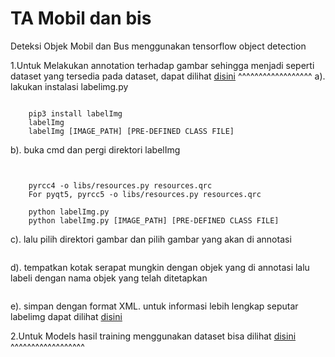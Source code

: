 # TA Mobil dan bis
Deteksi Objek Mobil dan Bus menggunakan tensorflow object detection

1.Untuk Melakukan annotation terhadap gambar sehingga menjadi seperti dataset yang tersedia pada dataset, dapat dilihat [disini](https://www.youtube.com/watch?v=Tlvy-eM8YO4)
^^^^^^^^^^^^^^^^^^
a). lakukan instalasi labelimg.py
~~~~~~~~~~~~~~~~~~~~~~~~~~~~~~~~~

    pip3 install labelImg
    labelImg
    labelImg [IMAGE_PATH] [PRE-DEFINED CLASS FILE]
~~~~~~~~~~~~~~~~~~~~~~~~~~~~~~~~~~~~~~~~~
b). buka cmd dan pergi direktori labelImg
~~~~~~~~~~~~~~~~~~~~~~~~~~~~~~~~~~~~~~~~~


    pyrcc4 -o libs/resources.py resources.qrc
    For pyqt5, pyrcc5 -o libs/resources.py resources.qrc

    python labelImg.py
    python labelImg.py [IMAGE_PATH] [PRE-DEFINED CLASS FILE]
~~~~~~~~~~~~~~~~~~~~~~~~~~~~~~~~~~~~~~~~~
 c). lalu pilih direktori gambar dan pilih gambar yang akan di annotasi
~~~~~~~~~~~~~~~~~~~~~~~~~~~~~~~~~~~~~~~~~
~~~~~~~~~~~~~~~~~~~~~~~~~~~~~~~~~~~~~~~~~
 d). tempatkan kotak serapat mungkin dengan objek yang di annotasi lalu labeli dengan nama objek yang telah ditetapkan
 ~~~~~~~~~~~~~~~~~~~~~~~~~~~~~~~~~~~~~~~~~
 ~~~~~~~~~~~~~~~~~~~~~~~~~~~~~~~~~~~~~~~~~
 e). simpan dengan format XML.
 untuk informasi lebih lengkap seputar labelimg dapat dilihat [disini](https://github.com/heartexlabs/labelImg) 


2.Untuk Models hasil training menggunakan dataset bisa dilihat [disini](https://drive.google.com/drive/folders/1fDf8EUF-Gu1I7idLb9EaXlxa0NKb4DuU?usp=sharing)
^^^^^^^^^^^^^^^^^^
